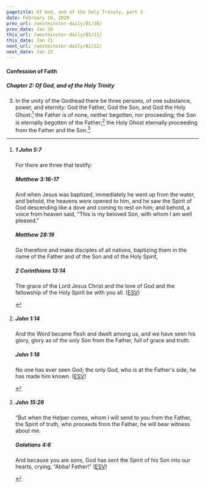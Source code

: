 ```yaml
---
pagetitle: Of God, and of the holy Trinity, part 3
date: February 19, 2020
prev_url: /westminster-daily/01/20/
prev_date: Jan 20
this_url: /westminster-daily/01/21/
this_date: Jan 21
next_url: /westminster-daily/01/22/
next_date: Jan 22
---
```


#### Confession of Faith

##### Chapter 2: Of God, and of the Holy Trinity

3. In the unity of the Godhead there be three persons, of one substance, power, and eternity: God the Father, God the Son, and God the Holy Ghost:[^fnref:wcf1] the Father is of none, neither begotten, nor proceeding; the Son is eternally begotten of the Father;[^fnref:wcf2] the Holy Ghost eternally proceeding from the Father and the Son.[^fnref:wcf3]

[^fnref:wcf1]: <div class="esv"><h5>1 John 5:7</h5> <div class="esv-text"><p id="p62005007.01-1">For there are three that testify:</p> </div><h5>Matthew 3:16-17</h5> <div class="esv-text"><p id="p40003016.01-2">And when Jesus was baptized, immediately he went up from the water, and behold, the heavens were opened to him, and he saw the Spirit of God descending like a dove and coming to rest on him; and behold, a voice from heaven said, &#8220;This is my beloved Son, with whom I am well pleased.&#8221;</p> </div><h5>Matthew 28:19</h5> <div class="esv-text"><p id="p40028019.01-3"><span class="woc">Go therefore and make disciples of all nations, baptizing them in the name of the Father and of the Son and of the Holy Spirit,</span></p> </div><h5>2 Corinthians 13:14</h5> <div class="esv-text"><p id="p47013014.01-4">The grace of the Lord Jesus Christ and the love of God and the fellowship of the Holy Spirit be with you all.  (<a href="http://www.esv.org" class="copyright">ESV</a>)</p> </div> </div>

[^fnref:wcf2]: <div class="esv"><h5>John 1:14</h5> <div class="esv-text"><p id="p43001014.01-1">And the Word became flesh and dwelt among us, and we have seen his glory, glory as of the only Son from the Father, full of grace and truth.</p> </div><h5>John 1:18</h5> <div class="esv-text"><p id="p43001018.01-2">No one has ever seen God; the only God, who is at the Father's side, he has made him known.  (<a href="http://www.esv.org" class="copyright">ESV</a>)</p> </div> </div>

[^fnref:wcf3]: <div class="esv"><h5>John 15:26</h5> <div class="esv-text"><p id="p43015026.01-1"><span class="woc">&#8220;But when the Helper comes, whom I will send to you from the Father, the Spirit of truth, who proceeds from the Father, he will bear witness about me.</span></p> </div><h5>Galatians 4:6</h5> <div class="esv-text"><p id="p48004006.01-2">And because you are sons, God has sent the Spirit of his Son into our hearts, crying, &#8220;Abba! Father!&#8221;  (<a href="http://www.esv.org" class="copyright">ESV</a>)</p> </div> </div>

